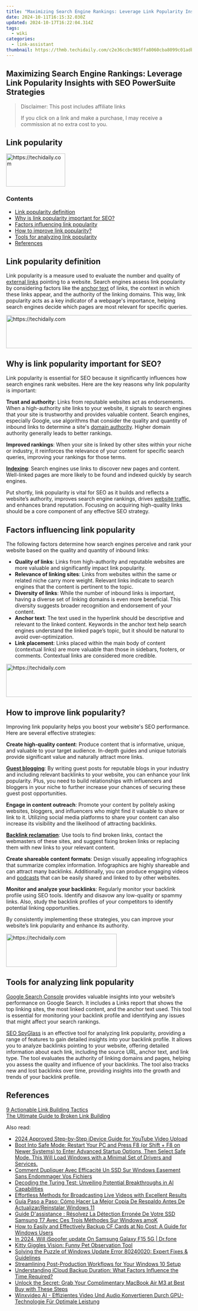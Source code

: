 ```yaml
---
title: "Maximizing Search Engine Rankings: Leverage Link Popularity Insights with SEO PowerSuite Strategies"
date: 2024-10-11T16:15:32.030Z
updated: 2024-10-17T16:22:04.314Z
tags:
  - wiki
categories:
  - link-assistant
thumbnail: https://thmb.techidaily.com/c2e36ccbc985ffa8060cba8099c01adb9e0bc227482cd4647ba2ea8d61ea0fe4.png
---
```


## Maximizing Search Engine Rankings: Leverage Link Popularity Insights with SEO PowerSuite Strategies

>  Disclaimer: This post includes affiliate links
>
>  If you click on a link and make a purchase, I may receive a commission at no extra cost to you.
>

## Link popularity

<!-- affiliate ads begin -->
<a href="https://aligracehair.sjv.io/c/5597632/2135396/19272" target="_top" id="2135396">
  <img src="//a.impactradius-go.com/display-ad/19272-2135396" border="0" alt="https://techidaily.com" width="160" height="90"/>
</a>
<img height="0" width="0" src="https://aligracehair.sjv.io/i/5597632/2135396/19272" style="position:absolute;visibility:hidden;" border="0" />
<!-- affiliate ads end -->

### Contents

* [Link popularity definition](https://tools.techidaily.com/link-assistant/products/)
* [Why is link popularity important for SEO?](https://tools.techidaily.com/link-assistant/products/)
* [Factors influencing link popularity](https://tools.techidaily.com/link-assistant/products/)
* [How to improve link popularity?](https://tools.techidaily.com/link-assistant/products/)
* [Tools for analyzing link popularity](https://tools.techidaily.com/link-assistant/products/)
* [References](https://tools.techidaily.com/link-assistant/products/)

## Link popularity definition

Link popularity is a measure used to evaluate the number and quality of [external links](https://tools.techidaily.com/link-assistant/products/) pointing to a website. Search engines assess link popularity by considering factors like the [anchor text](https://tools.techidaily.com/link-assistant/products/) of links, the context in which these links appear, and the authority of the linking domains. This way, link popularity acts as a key indicator of a webpage's importance, helping search engines decide which pages are most relevant for specific queries.

<!-- affiliate ads begin -->
<a href="https://aligracehair.sjv.io/c/5597632/2135419/19272" target="_top" id="2135419">
  <img src="//a.impactradius-go.com/display-ad/19272-2135419" border="0" alt="https://techidaily.com" width="728" height="90"/>
</a>
<img height="0" width="0" src="https://aligracehair.sjv.io/i/5597632/2135419/19272" style="position:absolute;visibility:hidden;" border="0" />
<!-- affiliate ads end -->

## Why is link popularity important for SEO?

Link popularity is essential for SEO because it significantly influences how search engines rank websites. Here are the key reasons why link popularity is important:

**Trust and authority**: Links from reputable websites act as endorsements. When a high-authority site links to your website, it signals to search engines that your site is trustworthy and provides valuable content. Search engines, especially Google, use algorithms that consider the quality and quantity of inbound links to determine a site's [domain authority](https://tools.techidaily.com/link-assistant/products/). Higher domain authority generally leads to better rankings.

**Improved rankings**: When your site is linked by other sites within your niche or industry, it reinforces the relevance of your content for specific search queries, improving your rankings for those terms.

[**Indexing**](https://tools.techidaily.com/link-assistant/products/): Search engines use links to discover new pages and content. Well-linked pages are more likely to be found and indexed quickly by search engines.

Put shortly, link popularity is vital for SEO as it builds and reflects a website’s authority, improves search engine rankings, drives [website traffic](https://tools.techidaily.com/link-assistant/products/), and enhances brand reputation. Focusing on acquiring high-quality links should be a core component of any effective SEO strategy.

## Factors influencing link popularity

The following factors determine how search engines perceive and rank your website based on the quality and quantity of inbound links:

* **Quality of links**: Links from high-authority and reputable websites are more valuable and significantly impact link popularity.
* **Relevance of linking sites**: Links from websites within the same or related niche carry more weight. Relevant links indicate to search engines that the content is pertinent to the topic.
* **Diversity of links**: While the number of inbound links is important, having a diverse set of linking domains is even more beneficial. This diversity suggests broader recognition and endorsement of your content.
* **Anchor text**: The text used in the hyperlink should be descriptive and relevant to the linked content. Keywords in the anchor text help search engines understand the linked page’s topic, but it should be natural to avoid over-optimization.
* **Link placement**: Links placed within the main body of content (contextual links) are more valuable than those in sidebars, footers, or comments. Contextual links are considered more credible.

<!-- affiliate ads begin -->
<a href="https://aligracehair.sjv.io/c/5597632/2115951/19272" target="_top" id="2115951">
  <img src="//a.impactradius-go.com/display-ad/19272-2115951" border="0" alt="https://techidaily.com" width="728" height="90"/>
</a>
<img height="0" width="0" src="https://aligracehair.sjv.io/i/5597632/2115951/19272" style="position:absolute;visibility:hidden;" border="0" />
<!-- affiliate ads end -->

## How to improve link popularity?

Improving link popularity helps you boost your website's SEO performance. Here are several effective strategies:

**Create high-quality content**: Produce content that is informative, unique, and valuable to your target audience. In-depth guides and unique tutorials provide significant value and naturally attract more links.

[**Guest blogging**](https://tools.techidaily.com/link-assistant/products/): By writing guest posts for reputable blogs in your industry and including relevant backlinks to your website, you can enhance your link popularity. Plus, you need to build relationships with influencers and bloggers in your niche to further increase your chances of securing these guest post opportunities.

**Engage in content outreach**: Promote your content by politely asking websites, bloggers, and influencers who might find it valuable to share or link to it. Utilizing social media platforms to share your content can also increase its visibility and the likelihood of attracting backlinks.

[**Backlink reclamation**](https://tools.techidaily.com/link-assistant/products/): Use tools to find broken links, contact the webmasters of these sites, and suggest fixing broken links or replacing them with new links to your relevant content.

**Create shareable content formats**: Design visually appealing infographics that summarize complex information. Infographics are highly shareable and can attract many backlinks. Additionally, you can produce engaging videos and [podcasts](https://tools.techidaily.com/link-assistant/products/) that can be easily shared and linked to by other websites.

**Monitor and analyze your backlinks**: Regularly monitor your backlink profile using SEO tools. Identify and disavow any low-quality or spammy links. Also, study the backlink profiles of your competitors to identify potential linking opportunities.

By consistently implementing these strategies, you can improve your website’s link popularity and enhance its authority.

<!-- affiliate ads begin -->
<a href="https://aligracehair.sjv.io/c/5597632/1918698/19272" target="_top" id="1918698">
  <img src="//a.impactradius-go.com/display-ad/19272-1918698" border="0" alt="https://techidaily.com" width="300" height="90"/>
</a>
<img height="0" width="0" src="https://aligracehair.sjv.io/i/5597632/1918698/19272" style="position:absolute;visibility:hidden;" border="0" />
<!-- affiliate ads end -->

## Tools for analyzing link popularity

[Google Search Console](https://search.google.com/search-console/welcome) provides valuable insights into your website’s performance on Google Search. It includes a Links report that shows the top linking sites, the most linked content, and the anchor text used. This tool is essential for monitoring your backlink profile and identifying any issues that might affect your search rankings.

[SEO SpyGlass](https://tools.techidaily.com/link-assistant/products/) is an effective tool for analyzing link popularity, providing a range of features to gain detailed insights into your backlink profile. It allows you to analyze backlinks pointing to your website, offering detailed information about each link, including the source URL, anchor text, and link type. The tool evaluates the authority of linking domains and pages, helping you assess the quality and influence of your backlinks. The tool also tracks new and lost backlinks over time, providing insights into the growth and trends of your backlink profile.

## References

[9 Actionable Link Building Tactics](https://tools.techidaily.com/link-assistant/products/)  
[The Ultimate Guide to Broken Link Building](https://tools.techidaily.com/link-assistant/products/)

<ins class="adsbygoogle"
     style="display:block"
     data-ad-format="autorelaxed"
     data-ad-client="ca-pub-7571918770474297"
     data-ad-slot="1223367746"></ins>

<ins class="adsbygoogle"
     style="display:block"
     data-ad-client="ca-pub-7571918770474297"
     data-ad-slot="8358498916"
     data-ad-format="auto"
     data-full-width-responsive="true"></ins>

<span class="atpl-alsoreadstyle">Also read:</span>
<div><ul>
<li><a href="https://youtube-stream.techidaily.com/2024-approved-step-by-step-idevice-guide-for-youtube-video-upload/"><u>2024 Approved Step-by-Step iDevice Guide for YouTube Video Upload</u></a></li>
<li><a href="https://win-top.techidaily.com/boot-into-safe-mode-restart-your-pc-and-press-f8-or-shift-plus-f8-on-newer-systems-to-enter-advanced-startup-options-then-select-safe-mode-this-will-load-wi42/"><u>Boot Into Safe Mode: Restart Your PC and Press F8 (or Shift + F8 on Newer Systems) to Enter Advanced Startup Options, Then Select Safe Mode. This Will Load Windows with a Minimal Set of Drivers and Services.</u></a></li>
<li><a href="https://win-top.techidaily.com/comment-dupliquer-avec-efficacite-un-ssd-sur-windows-easement-sans-endommager-vos-fichiers/"><u>Comment Dupliquer Avec Efficacité Un SSD Sur Windows Easement Sans Endommager Vos Fichiers</u></a></li>
<li><a href="https://tech-revival.techidaily.com/decoding-the-turing-test-unveiling-potential-breakthroughs-in-ai-capabilities/"><u>Decoding the Turing Test: Unveiling Potential Breakthroughs in AI Capabilities</u></a></li>
<li><a href="https://discover-answers.techidaily.com/effortless-methods-for-broadcasting-live-videos-with-excellent-results/"><u>Effortless Methods for Broadcasting Live Videos with Excellent Results</u></a></li>
<li><a href="https://win-top.techidaily.com/guia-paso-a-paso-como-hacer-la-mejor-copia-de-respaldo-antes-de-actualizarreinstalar-windows-11/"><u>Guía Paso a Paso: Cómo Hacer La Mejor Copia De Respaldo Antes De Actualizar/Reinstalar Windows 11</u></a></li>
<li><a href="https://win-top.techidaily.com/guide-dassistance-resolvez-la-detection-erronee-de-votre-ssd-samsung-t7-avec-ces-trois-methodes-sur-windows-amok/"><u>Guide D'assistance : Résolvez La Détection Erronée De Votre SSD Samsung T7 Avec Ces Trois Méthodes Sur Windows amoK</u></a></li>
<li><a href="https://win-top.techidaily.com/how-to-easily-and-effectively-backup-cf-cards-at-no-cost-a-guide-for-windows-users/"><u>How to Easily and Effectively Backup CF Cards at No Cost: A Guide for Windows Users</u></a></li>
<li><a href="https://phone-solutions.techidaily.com/in-2024-will-ispoofer-update-on-samsung-galaxy-f15-5g-drfone-by-drfone-virtual-android/"><u>In 2024, Will iSpoofer update On Samsung Galaxy F15 5G | Dr.fone</u></a></li>
<li><a href="https://buynow-help.techidaily.com/kitty-giggles-vision-funny-pet-observation-tool/"><u>Kitty Giggles Vision: Funny Pet Observation Tool</u></a></li>
<li><a href="https://win-top.techidaily.com/solving-the-puzzle-of-windows-update-error-80240020-expert-fixes-and-guidelines/"><u>Solving the Puzzle of Windows Update Error 80240020: Expert Fixes & Guidelines</u></a></li>
<li><a href="https://fox-boxes.techidaily.com/streamlining-post-production-workflows-for-your-windows-10-setup/"><u>Streamlining Post-Production Workflows for Your Windows 10 Setup</u></a></li>
<li><a href="https://win-top.techidaily.com/understanding-icloud-backup-duration-what-factors-influence-the-time-required/"><u>Understanding iCloud Backup Duration: What Factors Influence the Time Required?</u></a></li>
<li><a href="https://tech-hub.techidaily.com/unlock-the-secret-grab-your-complimentary-macbook-air-m3-at-best-buy-with-these-steps/"><u>Unlock the Secret: Grab Your Complimentary MacBook Air M3 at Best Buy with These Steps</u></a></li>
<li><a href="https://vp-tips.techidaily.com/winxvideo-ai-effizientes-video-und-audio-konvertieren-durch-gpu-technologie-fur-optimale-leistung/"><u>Winxvideo AI - Effizientes Video Und Audio Konvertieren Durch GPU-Technologie Für Optimale Leistung</u></a></li>
</ul></div>

